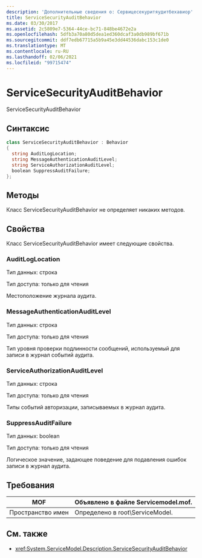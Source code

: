 ```yaml
---
description: 'Дополнительные сведения о: Сервицесекуритяудитбехавиор'
title: ServiceSecurityAuditBehavior
ms.date: 03/30/2017
ms.assetid: 2c5809e7-5364-44ce-bc71-848be4672e2a
ms.openlocfilehash: 5dfb3a70a80d5dea1ed360dcaf3a0db989bf671b
ms.sourcegitcommit: ddf7edb67715a5b9a45e3dd44536dabc153c1de0
ms.translationtype: MT
ms.contentlocale: ru-RU
ms.lasthandoff: 02/06/2021
ms.locfileid: "99715474"
---
```

# <a name="servicesecurityauditbehavior"></a>ServiceSecurityAuditBehavior

ServiceSecurityAuditBehavior  
  
## <a name="syntax"></a>Синтаксис  
  
```csharp  
class ServiceSecurityAuditBehavior : Behavior  
{  
  string AuditLogLocation;  
  string MessageAuthenticationAuditLevel;  
  string ServiceAuthorizationAuditLevel;  
  boolean SuppressAuditFailure;  
};  
```  
  
## <a name="methods"></a>Методы  

 Класс ServiceSecurityAuditBehavior не определяет никаких методов.  
  
## <a name="properties"></a>Свойства  

 Класс ServiceSecurityAuditBehavior имеет следующие свойства.  
  
### <a name="auditloglocation"></a>AuditLogLocation  

 Тип данных: строка  
  
 Тип доступа: только для чтения  
  
 Местоположение журнала аудита.  
  
### <a name="messageauthenticationauditlevel"></a>MessageAuthenticationAuditLevel  

 Тип данных: строка  
  
 Тип доступа: только для чтения  
  
 Тип уровня проверки подлинности сообщений, используемый для записи в журнал событий аудита.  
  
### <a name="serviceauthorizationauditlevel"></a>ServiceAuthorizationAuditLevel  

 Тип данных: строка  
  
 Тип доступа: только для чтения  
  
 Типы событий авторизации, записываемых в журнал аудита.  
  
### <a name="suppressauditfailure"></a>SuppressAuditFailure  

 Тип данных: boolean  
  
 Тип доступа: только для чтения  
  
 Логическое значение, задающее поведение для подавления ошибок записи в журнал аудита.  
  
## <a name="requirements"></a>Требования  
  
|MOF|Объявлено в файле Servicemodel.mof.|  
|---------|-----------------------------------|  
|Пространство имен|Определено в root\ServiceModel.|  
  
## <a name="see-also"></a>См. также

- <xref:System.ServiceModel.Description.ServiceSecurityAuditBehavior>
